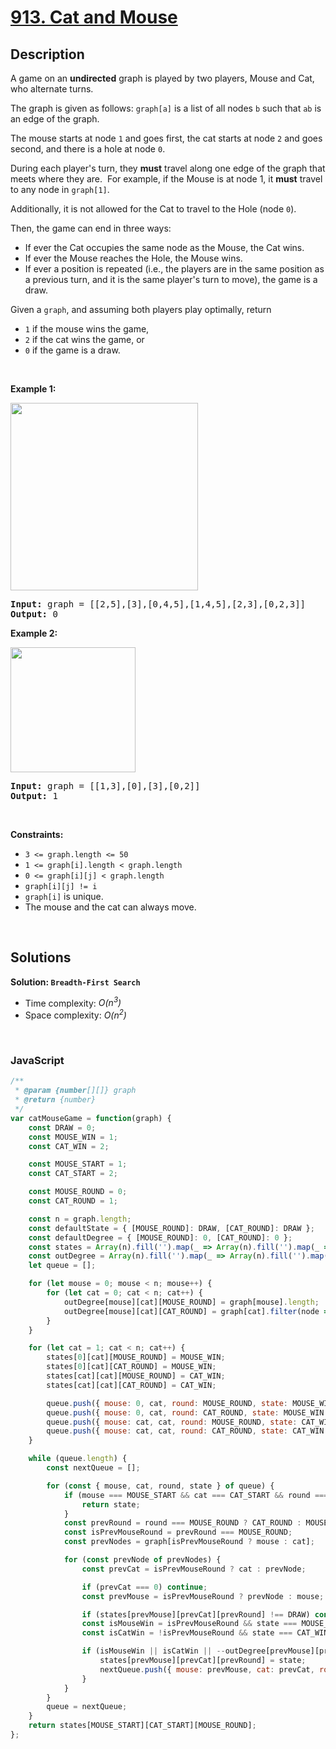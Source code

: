 # [913. Cat and Mouse](https://leetcode.com/problems/cat-and-mouse)

## Description

<div class="elfjS" data-track-load="description_content"><p>A game on an <strong>undirected</strong> graph is played by two players, Mouse and Cat, who alternate turns.</p>

<p>The graph is given as follows: <code>graph[a]</code> is a list of all nodes <code>b</code> such that <code>ab</code> is an edge of the graph.</p>

<p>The mouse starts at node <code>1</code> and goes first, the cat starts at node <code>2</code> and goes second, and there is a hole at node <code>0</code>.</p>

<p>During each player's turn, they <strong>must</strong> travel along one&nbsp;edge of the graph that meets where they are.&nbsp; For example, if the Mouse is at node 1, it <strong>must</strong> travel to any node in <code>graph[1]</code>.</p>

<p>Additionally, it is not allowed for the Cat to travel to the Hole (node <code>0</code>).</p>

<p>Then, the game can end in three&nbsp;ways:</p>

<ul>
	<li>If ever the Cat occupies the same node as the Mouse, the Cat wins.</li>
	<li>If ever the Mouse reaches the Hole, the Mouse wins.</li>
	<li>If ever a position is repeated (i.e., the players are in the same position as a previous turn, and&nbsp;it is the same player's turn to move), the game is a draw.</li>
</ul>

<p>Given a <code>graph</code>, and assuming both players play optimally, return</p>

<ul>
	<li><code>1</code>&nbsp;if the mouse wins the game,</li>
	<li><code>2</code>&nbsp;if the cat wins the game, or</li>
	<li><code>0</code>&nbsp;if the game is a draw.</li>
</ul>

<p>&nbsp;</p>
<p><strong class="example">Example 1:</strong></p>
<img alt="" src="https://assets.leetcode.com/uploads/2020/11/17/cat1.jpg" style="width: 300px; height: 300px;">
<pre><strong>Input:</strong> graph = [[2,5],[3],[0,4,5],[1,4,5],[2,3],[0,2,3]]
<strong>Output:</strong> 0
</pre>

<p><strong class="example">Example 2:</strong></p>
<img alt="" src="https://assets.leetcode.com/uploads/2020/11/17/cat2.jpg" style="width: 200px; height: 200px;">
<pre><strong>Input:</strong> graph = [[1,3],[0],[3],[0,2]]
<strong>Output:</strong> 1
</pre>

<p>&nbsp;</p>
<p><strong>Constraints:</strong></p>

<ul>
	<li><code>3 &lt;= graph.length &lt;= 50</code></li>
	<li><code>1&nbsp;&lt;= graph[i].length &lt; graph.length</code></li>
	<li><code>0 &lt;= graph[i][j] &lt; graph.length</code></li>
	<li><code>graph[i][j] != i</code></li>
	<li><code>graph[i]</code> is unique.</li>
	<li>The mouse and the cat can always move.&nbsp;</li>
</ul>
</div>

<p>&nbsp;</p>

## Solutions

**Solution: `Breadth-First Search`**
- Time complexity: <em>O(n<sup>3</sup>)</em>
- Space complexity: <em>O(n<sup>2</sup>)</em>

<p>&nbsp;</p>

### **JavaScript**

```js
/**
 * @param {number[][]} graph
 * @return {number}
 */
var catMouseGame = function(graph) {
    const DRAW = 0;
    const MOUSE_WIN = 1;
    const CAT_WIN = 2;

    const MOUSE_START = 1;
    const CAT_START = 2;

    const MOUSE_ROUND = 0;
    const CAT_ROUND = 1;

    const n = graph.length;
    const defaultState = { [MOUSE_ROUND]: DRAW, [CAT_ROUND]: DRAW };
    const defaultDegree = { [MOUSE_ROUND]: 0, [CAT_ROUND]: 0 };
    const states = Array(n).fill('').map(_ => Array(n).fill('').map(_ => ({ ...defaultState  })));
    const outDegree = Array(n).fill('').map(_ => Array(n).fill('').map(_ => ({ ...defaultDegree })));
    let queue = [];

    for (let mouse = 0; mouse < n; mouse++) {
        for (let cat = 0; cat < n; cat++) {
            outDegree[mouse][cat][MOUSE_ROUND] = graph[mouse].length;
            outDegree[mouse][cat][CAT_ROUND] = graph[cat].filter(node => node).length;
        }
    }

    for (let cat = 1; cat < n; cat++) {
        states[0][cat][MOUSE_ROUND] = MOUSE_WIN;
        states[0][cat][CAT_ROUND] = MOUSE_WIN;
        states[cat][cat][MOUSE_ROUND] = CAT_WIN;
        states[cat][cat][CAT_ROUND] = CAT_WIN;

        queue.push({ mouse: 0, cat, round: MOUSE_ROUND, state: MOUSE_WIN });
        queue.push({ mouse: 0, cat, round: CAT_ROUND, state: MOUSE_WIN });
        queue.push({ mouse: cat, cat, round: MOUSE_ROUND, state: CAT_WIN });
        queue.push({ mouse: cat, cat, round: CAT_ROUND, state: CAT_WIN });
    }

    while (queue.length) {
        const nextQueue = [];

        for (const { mouse, cat, round, state } of queue) {
            if (mouse === MOUSE_START && cat === CAT_START && round === MOUSE_ROUND) {
                return state;
            }
            const prevRound = round === MOUSE_ROUND ? CAT_ROUND : MOUSE_ROUND;
            const isPrevMouseRound = prevRound === MOUSE_ROUND;
            const prevNodes = graph[isPrevMouseRound ? mouse : cat];

            for (const prevNode of prevNodes) {
                const prevCat = isPrevMouseRound ? cat : prevNode;

                if (prevCat === 0) continue;
                const prevMouse = isPrevMouseRound ? prevNode : mouse;

                if (states[prevMouse][prevCat][prevRound] !== DRAW) continue;
                const isMouseWin = isPrevMouseRound && state === MOUSE_WIN;
                const isCatWin = !isPrevMouseRound && state === CAT_WIN;

                if (isMouseWin || isCatWin || --outDegree[prevMouse][prevCat][prevRound] === 0) {
                    states[prevMouse][prevCat][prevRound] = state;
                    nextQueue.push({ mouse: prevMouse, cat: prevCat, round: prevRound, state })
                }
            }
        }
        queue = nextQueue;
    }
    return states[MOUSE_START][CAT_START][MOUSE_ROUND];
};
```
